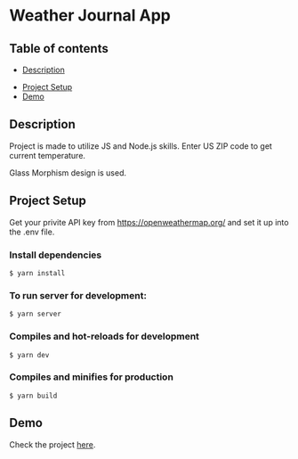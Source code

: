 # Weather Journal App

## Table of contents

- [Description](#description)

* [Project Setup](#project-setup)
* [Demo](#demo)

## Description

Project is made to utilize JS and Node.js skills.
Enter US ZIP code to get current temperature.

Glass Morphism design is used.

## Project Setup

Get your privite API key from https://openweathermap.org/ and set it up into the .env file.

### Install dependencies

```
$ yarn install
```

### To run server for development:

```
$ yarn server
```

### Compiles and hot-reloads for development

```
$ yarn dev
```

### Compiles and minifies for production

```
$ yarn build
```

## Demo

Check the project [here](seliana-weather-journal.netlify.app).
